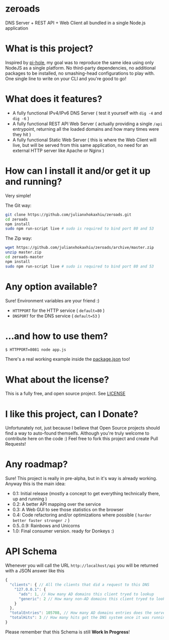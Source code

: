 # zeroads
DNS Server + REST API + Web Client all bundled in a single Node.js application

# What is this project?
Inspired by [pi-hole](https://pi-hole.net/), my goal was to reproduce the same idea using only NodeJS as a single platform. No third-party dependencies, no additional packages to be installed, no smashing-head configurations to play with. One single line to write on your CLI and you're good to go!

# What does it features?
- A fully functional IPv4/IPv6 DNS Server ( test it yourself with `dig -4` and `dig -6` )
- A fully functional REST API Web Server ( actually providing a single `/api` entrypoint, returning all the loaded domains and how many times were they hit )
- A fully functional Static Web Server ( this is where the Web Client will live, but will be served from this same application, no need for an external HTTP server like Apache or Nginx )

# How can I install it and/or get it up and running?
Very simple!

The Git way:
```bash
git clone https://github.com/julianxhokaxhiu/zeroads.git
cd zeroads
npm install
sudo npm run-script live # sudo is required to bind port 80 and 53
```

The Zip way:
```bash
wget https://github.com/julianxhokaxhiu/zeroads/archive/master.zip
unzip master.zip
cd zeroads-master
npm install
sudo npm run-script live # sudo is required to bind port 80 and 53
```

# Any option available?
Sure! Environment variables are your friend :)

- `HTTPPORT` for the HTTP service ( `default=80` )
- `DNSPORT` for the DNS service ( `default=53` )

# ...and how to use them?
```bash
$ HTTPPORT=8081 node app.js
```
There's a real working example inside the [package.json](package.json#L14) too!

# What about the license?
This is a fully free, and open source project. See [LICENSE](LICENSE)

# I like this project, can I Donate?
Unfortunately not, just because I believe that Open Source projects should find a way to auto-found themselfs. Although you're truly welcome to contribute here on the code :) Feel free to fork this project and create Pull Requests!

# Any roadmap?
Sure! This project is really in pre-alpha, but in it's way is already working. Anyway this is the main idea:
- 0.1: Initial release (mostly a concept to get everything technically there, up and running )
- 0.2: A better API mapping over the service
- 0.3: A Web GUI to see those statistics on the browser
- 0.4: Code refactoring and/or optimizations where possible ( `harder better faster stronger ♪` )
- 0.5..0.9: Rainbows and Unicorns
- 1.0: Final consumer version. ready for Donkeys :)

# API Schema
Whenever you will call the URL `http://localhost/api` you will be returned with a JSON answer like this

```js
{
  "clients": { // All the clients that did a request to this DNS
    "127.0.0.1": {
      "ads": 1, // How many AD domains this client tryed to lookup
      "generic": 2 // How many non-AD domains this client tryed to lookup
    }
  },
  "totalEntries": 105708, // How many AD domains entries does the server knows
  "totalHits": 3 // How many hits got the DNS system once it was running
}
```

Please remember that this Schema is still **Work In Progress**!